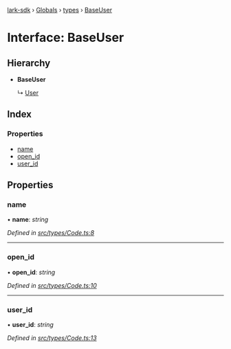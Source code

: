 [lark-sdk](../README.md) › [Globals](../globals.md) › [types](../modules/types.md) › [BaseUser](types.baseuser.md)

# Interface: BaseUser

## Hierarchy

* **BaseUser**

  ↳ [User](types.user.md)

## Index

### Properties

* [name](types.baseuser.md#name)
* [open_id](types.baseuser.md#open_id)
* [user_id](types.baseuser.md#user_id)

## Properties

###  name

• **name**: *string*

*Defined in [src/types/Code.ts:8](https://github.com/TbhT/lark-sdk/blob/e3605bb/src/types/Code.ts#L8)*

___

###  open_id

• **open_id**: *string*

*Defined in [src/types/Code.ts:10](https://github.com/TbhT/lark-sdk/blob/e3605bb/src/types/Code.ts#L10)*

___

###  user_id

• **user_id**: *string*

*Defined in [src/types/Code.ts:13](https://github.com/TbhT/lark-sdk/blob/e3605bb/src/types/Code.ts#L13)*
